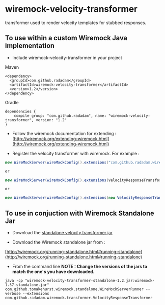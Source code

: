 wiremock-velocity-transformer
===========================

transformer used to render velocity templates for stubbed responses.

## To use within a custom Wiremock Java implementation

- Include wiremock-velocity-transformer in your project

Maven

````
<dependency>
  <groupId>com.github.radadam</groupId>
  <artifactId>wiremock-velocity-transformer</artifactId>
  <version>1.2</version>
</dependency>
````

Gradle 

````
dependencies {
    compile group: "com.github.radadam", name: "wiremock-velocity-transformer", version: "1.2"
}
````

- Follow the wiremock documentation for extending : [http://wiremock.org/extending-wiremock.html](http://wiremock.org/extending-wiremock.html)

- Register the velocity transformer with wiremock. For example :

````java
new WireMockServer(wireMockConfig().extensions("com.github.radadam.wiremock.transformer.VelocityResponseTransformer",));

or

new WireMockServer(wireMockConfig().extensions(VelocityResponseTransformer.class));

or 

new WireMockServer(wireMockConfig().extensions(new VelocityResponseTransformer()));
````

## To use in conjuction with Wiremock Standalone Jar

- Download the [standalone velocity transformer jar ](https://github.com/radAdam/wiremock-velocity-transformer/releases/download/1.2/wiremock-velocity-transformer-standalone-1.2.jar)

- Download the Wiremock standalone jar from :

[http://wiremock.org/running-standalone.html#running-standalone](http://wiremock.org/running-standalone.html#running-standalone)

- From the command line **NOTE : Change the versions of the jars to match the one's you have downloaded.**
````
java -cp "wiremock-velocity-transformer-standalone-1.2.jar:wiremock-1.57-standalone.jar" com.github.tomakehurst.wiremock.standalone.WireMockServerRunner --verbose --extensions com.github.radadam.wiremock.transformer.VelocityResponseTransformer
````